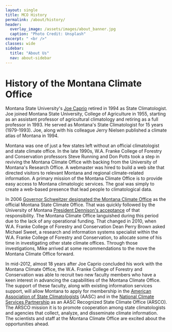 ```yaml
---
layout: single
title: MCO History
permalink: /about/history/
header:
  overlay_image: /assets/images/about_banner.jpg
  caption: "Photo Credit: Unsplash"
excerpt: " <br />"
classes: wide
sidebar:
  title: "About Us"
  nav: about-sidebar
---
```


# History of the Montana Climate Office
Montana State University's [Joe Caprio](https://climate.umt.edu/files/joseph-m-caprio.pdf) retired in 1994 as State Climatologist. Joe joined Montana State University, College of Agriculture in 1955, starting as an assistant professor of agricultural climatology and retiring as a full professor in 1993. He served as Montana's State Climatologist for 15 years (1979-1993). Joe, along with his colleague Jerry Nielsen published a climate atlas of Montana in 1994.

Montana was one of just a few states left without an official climatologist and state climate office. In the late 1990s, W.A. Franke College of Forestry and Conservation professors Steve Running and Don Potts took a step in reviving the Montana Climate Office with backing from the University of Montana's Research Office. A webmaster was hired to build a web site that directed visitors to relevant Montana and regional climate-related information. A primary mission of the Montana Climate Office is to provide easy access to Montana climatologic services. The goal was simply to create a web-based presence that lead people to climatological data.

In 2006 [Governor Schweitzer designated the Montana Climate Office](https://climate.umt.edu/files/schweitzer20060119.pdf) as the official Montana State Climate Office. That was quickly followed by the University of Montana [President Dennison's acceptance](https://climate.umt.edu/files/dennison20060201.pdf) of that responsibility. The Montana Climate Office languished during this period due to the lack of any operational funding. That changed in 2010, when W.A. Franke College of Forestry and Conservation Dean Perry Brown asked Michael Sweet, a research and information systems specialist within the W.A. Franke College of Forestry and Conservation, to allocate some of his time in investigating other state climate offices. Through those investigations, Mike arrived at some recommendations to the move the Montana Climate Office forward.

In mid-2012, almost 18 years after Joe Caprio concluded his work with the Montana Climate Office, the W.A. Franke College of Forestry and Conservation was able to recruit two new faculty members who have a keen interest in advancing the capabilities of the Montana Climate Office. The support of these faculty, along with existing information services support, will allow Montana to apply for membership in the [American Association of State Climatologists](http://www.stateclimate.org/) (AASC) and in the [National Climate Services Partnership](http://www.climate.gov/#dataServices/noaaPartners) as an AASC Recognized State Climate Office (ARSCO). The ARSCO mission it is to promote cooperation among state climatologists and agencies that collect, analyze, and disseminate climate information. The scientists and staff at the Montana Climate Office are excited about the opportunities ahead. 